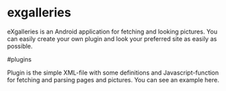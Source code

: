 # exgalleries

eXgalleries is an Android application for fetching and looking pictures. You can easily create your own plugin and look your preferred site as easily as possible.

#plugins

Plugin is the simple XML-file with some definitions and Javascript-function for fetching and parsing pages and pictures. You can see an example here.
